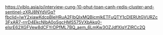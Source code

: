 https://viblo.asia/p/interview-cung-10-phut-toan-canh-redis-cluster-and-sentinel-zXRJ8NYdVGq?fbclid=IwY2xjawKdcpBleHRuA2FlbQIxMQBicmlkETFuQTY1cDlERUtGVURZc3FxAR7-rrrD4EkcNIbA0oSgcHMS575VXbAkq0-eIsrE62XGFVew8dCFYrDPfML7BQ_aem_6LmKw3OZJdfXIqYZlRCc2Q
